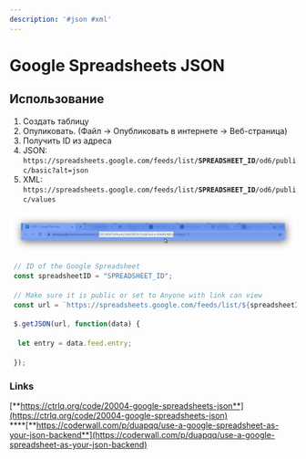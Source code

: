 ```yaml
---
description: '#json #xml'
---
```


# Google Spreadsheets JSON

## Использование

1. Создать таблицу
2. Опуликовать. \(Файл → Опубликовать в интернете → Веб-страница\)
3. Получить ID из адреса
4. JSON: `https://spreadsheets.google.com/feeds/list/`**`SPREADSHEET_ID`**`/od6/public/basic?alt=json` 
5. XML: `https://spreadsheets.google.com/feeds/list/`**`SPREADSHEET_ID`**`/od6/public/values`

![SPREADSHEET\_ID](../.gitbook/assets/google-spread-json.png)

```javascript
 // ID of the Google Spreadsheet
 const spreadsheetID = "SPREADSHEET_ID";

 // Make sure it is public or set to Anyone with link can view
 const url = `https://spreadsheets.google.com/feeds/list/${spreadsheetID}/od6/public/values?alt=json`;

 $.getJSON(url, function(data) {

  let entry = data.feed.entry;

 });
```

### Links

[**https://ctrlq.org/code/20004-google-spreadsheets-json**](https://ctrlq.org/code/20004-google-spreadsheets-json)  
****[**https://coderwall.com/p/duapqq/use-a-google-spreadsheet-as-your-json-backend**](https://coderwall.com/p/duapqq/use-a-google-spreadsheet-as-your-json-backend)

